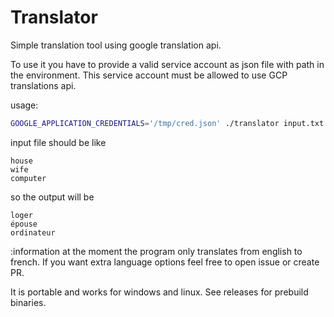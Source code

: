 # Translator

Simple translation tool using google translation api.

To use it you have to provide a valid service account as json file with path in the environment. This service account must be allowed to use GCP translations api.

usage:

```bash
GOOGLE_APPLICATION_CREDENTIALS='/tmp/cred.json' ./translator input.txt output.txt
```

input file should be like
```
house
wife
computer
```

so the output will be
```
loger
épouse
ordinateur
```

:information at the moment the program only translates from english to french. If you want extra language options feel free to open issue or create PR.


It is portable and works for windows and linux. See releases for prebuild binaries.